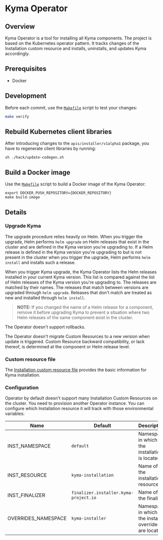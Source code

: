 # Kyma Operator

## Overview

Kyma Operator is a tool for installing all Kyma components. The project is based on the Kubernetes operator pattern. It tracks changes of the Installation custom resource and installs, uninstalls, and updates Kyma accordingly.

## Prerequisites

- Docker

## Development

Before each commit, use the [`Makefile`](./Makefile) script to test your changes:
  ```bash
  make verify
  ```

## Rebuild Kubernetes client libraries

After introducing changes to the `apis/installer/v1alpha1` package, you have to regenerate client libraries by running:
  ```
  sh ./hack/update-codegen.sh
  ```

## Build a Docker image

Use the [`Makefile`](./Makefile) script to build a Docker image of the Kyma Operator:
  ```
  export DOCKER_PUSH_REPOSITORY={DOCKER_REPOSITORY}
  make build-image
  ```

## Details

### Upgrade Kyma

The upgrade procedure relies heavily on Helm. When you trigger the upgrade, Helm performs `helm upgrade` on Helm releases that exist in the cluster and are defined in the Kyma version you're upgrading to. If a Helm release is defined in the Kyma version you're upgrading to but is not present in the cluster when you trigger the upgrade, Helm performs `helm install` and installs such a release.

When you trigger Kyma upgrade, the Kyma Operator lists the Helm releases installed in your current Kyma version. This list is compared against the list of Helm releases of the Kyma version you're upgrading to. The releases are matched by their names. The releases that match between versions are upgraded through `helm upgrade`. Releases that don't match are treated as new and installed through `helm install`.

>**NOTE:** If you changed the name of a Helm release for a component, remove it before upgrading Kyma to prevent a situation where two Helm releases of the same component exist in the cluster.

The Operator doesn't support rollbacks.

The Operator doesn't migrate Custom Resources to a new version when update is triggered. Custom Resource backward compatibility, or lack thereof, is determined at the component or Helm release level.

### Custom resource file

The [Installation custom resource file](https://kyma-project.io/docs/root/kyma/#custom-resource-installation) provides the basic information for Kyma installation.

### Configuration

Operator by default doesn't support many Installation Custom Resources on the cluster. You need to provision another
Operator instance. You can configure which Installation resource it will track with those environmental variables:

| Name                	| Default                               	| Description                                            	|
|---------------------	|---------------------------------------	|--------------------------------------------------------	|
| INST_NAMESPACE      	| `default`                             	| Namespace in which the installation is located         	|
| INST_RESOURCE       	| `kyma-installation`                   	| Name of the installation resource                      	|
| INST_FINALIZER      	| `finalizer.installer.kyma-project.io` 	| Name of the finalizer                                  	|
| OVERRIDES_NAMESPACE 	| `kyma-installer`                      	| Namespace in which the installer overrides are located 	|